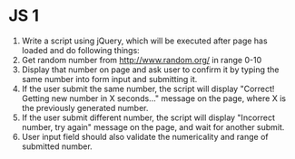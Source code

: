 # JS 1

1. Write a script using jQuery, which will be executed after page has loaded and do following things:
2. Get random number from http://www.random.org/ in range 0-10
3. Display that number on page and ask user to confirm it by typing the same number into form input and submitting it.
4. If the user submit the same number, the script will display "Correct! Getting new number in X seconds..." message on the page, where X is the previously generated number.
5. If the user submit different number, the script will display "Incorrect number, try again" message on the page, and wait for another submit.
6. User input field should also validate the numericality and range of submitted number.
